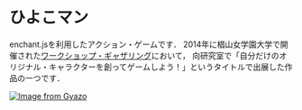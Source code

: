 # ひよこマン

enchant.jsを利用したアクション・ゲームです．
2014年に椙山女学園大学で開催された[ワークショップ・ギャザリング](http://workshop.ciao.jp/gathering/)において，
向研究室で「自分だけのオリジナル・キャラクターを創ってゲームしよう！」というタイトルで出展した作品の一つです．

[![Image from Gyazo](https://i.gyazo.com/8a23778745856ff137040f870905c79b.gif)](https://gyazo.com/8a23778745856ff137040f870905c79b)
